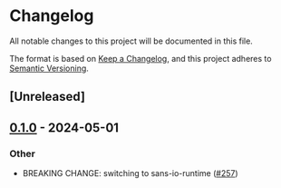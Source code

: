 # Changelog
All notable changes to this project will be documented in this file.

The format is based on [Keep a Changelog](https://keepachangelog.com/en/1.0.0/),
and this project adheres to [Semantic Versioning](https://semver.org/spec/v2.0.0.html).

## [Unreleased]

## [0.1.0](https://github.com/TribeMedia/atm0s-media-server/releases/tag/media-server-utils-v0.1.0) - 2024-05-01

### Other
- BREAKING CHANGE: switching to sans-io-runtime ([#257](https://github.com/TribeMedia/atm0s-media-server/pull/257))
